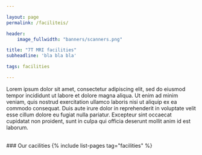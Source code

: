 ```yaml
---

layout: page
permalink: /faciliteis/

header:
    image_fullwidth: "banners/scanners.png"

title: "7T MRI facilities"
subheadline: 'bla bla bla'

tags: facilities

---
```


Lorem ipsum dolor sit amet, consectetur adipiscing elit, sed do eiusmod tempor incididunt ut labore et dolore magna aliqua. Ut enim ad minim veniam, quis nostrud exercitation ullamco laboris nisi ut aliquip ex ea commodo consequat. Duis aute irure dolor in reprehenderit in voluptate velit esse cillum dolore eu fugiat nulla pariatur. Excepteur sint occaecat cupidatat non proident, sunt in culpa qui officia deserunt mollit anim id est laborum.

<br>
### Our cacilities
{% include list-pages tag="facilities" %}